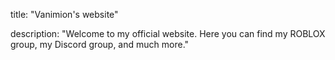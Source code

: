 title: "Vanimion's website"
  
description: "Welcome to my official website. Here you can find my ROBLOX group, my Discord group, and much more."
